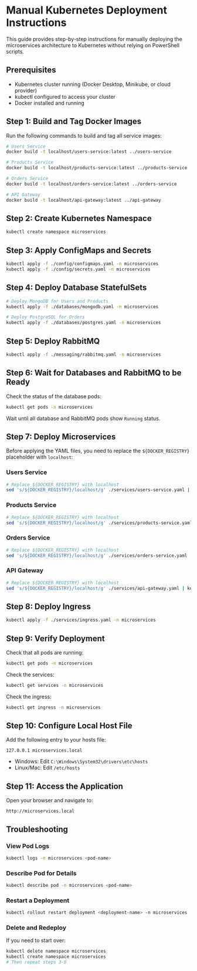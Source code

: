 # Manual Kubernetes Deployment Instructions

This guide provides step-by-step instructions for manually deploying the microservices architecture to Kubernetes without relying on PowerShell scripts.

## Prerequisites

- Kubernetes cluster running (Docker Desktop, Minikube, or cloud provider)
- kubectl configured to access your cluster
- Docker installed and running

## Step 1: Build and Tag Docker Images

Run the following commands to build and tag all service images:

```bash
# Users Service
docker build -t localhost/users-service:latest ../users-service

# Products Service
docker build -t localhost/products-service:latest ../products-service

# Orders Service
docker build -t localhost/orders-service:latest ../orders-service

# API Gateway
docker build -t localhost/api-gateway:latest ../api-gateway
```

## Step 2: Create Kubernetes Namespace

```bash
kubectl create namespace microservices
```

## Step 3: Apply ConfigMaps and Secrets

```bash
kubectl apply -f ./config/configmaps.yaml -n microservices
kubectl apply -f ./config/secrets.yaml -n microservices
```

## Step 4: Deploy Database StatefulSets

```bash
# Deploy MongoDB for Users and Products
kubectl apply -f ./databases/mongodb.yaml -n microservices

# Deploy PostgreSQL for Orders
kubectl apply -f ./databases/postgres.yaml -n microservices
```

## Step 5: Deploy RabbitMQ

```bash
kubectl apply -f ./messaging/rabbitmq.yaml -n microservices
```

## Step 6: Wait for Databases and RabbitMQ to be Ready

Check the status of the database pods:

```bash
kubectl get pods -n microservices
```

Wait until all database and RabbitMQ pods show `Running` status.

## Step 7: Deploy Microservices

Before applying the YAML files, you need to replace the `${DOCKER_REGISTRY}` placeholder with `localhost`:

### Users Service

```bash
# Replace ${DOCKER_REGISTRY} with localhost
sed 's/${DOCKER_REGISTRY}/localhost/g' ./services/users-service.yaml | kubectl apply -f - -n microservices
```

### Products Service

```bash
# Replace ${DOCKER_REGISTRY} with localhost
sed 's/${DOCKER_REGISTRY}/localhost/g' ./services/products-service.yaml | kubectl apply -f - -n microservices
```

### Orders Service

```bash
# Replace ${DOCKER_REGISTRY} with localhost
sed 's/${DOCKER_REGISTRY}/localhost/g' ./services/orders-service.yaml | kubectl apply -f - -n microservices
```

### API Gateway

```bash
# Replace ${DOCKER_REGISTRY} with localhost
sed 's/${DOCKER_REGISTRY}/localhost/g' ./services/api-gateway.yaml | kubectl apply -f - -n microservices
```

## Step 8: Deploy Ingress

```bash
kubectl apply -f ./services/ingress.yaml -n microservices
```

## Step 9: Verify Deployment

Check that all pods are running:

```bash
kubectl get pods -n microservices
```

Check the services:

```bash
kubectl get services -n microservices
```

Check the ingress:

```bash
kubectl get ingress -n microservices
```

## Step 10: Configure Local Host File

Add the following entry to your hosts file:

```
127.0.0.1 microservices.local
```

- Windows: Edit `C:\Windows\System32\drivers\etc\hosts`
- Linux/Mac: Edit `/etc/hosts`

## Step 11: Access the Application

Open your browser and navigate to:

```
http://microservices.local
```

## Troubleshooting

### View Pod Logs

```bash
kubectl logs -n microservices <pod-name>
```

### Describe Pod for Details

```bash
kubectl describe pod -n microservices <pod-name>
```

### Restart a Deployment

```bash
kubectl rollout restart deployment <deployment-name> -n microservices
```

### Delete and Redeploy

If you need to start over:

```bash
kubectl delete namespace microservices
kubectl create namespace microservices
# Then repeat steps 3-8
```
